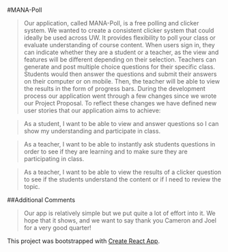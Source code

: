 #MANA-Poll

>Our application, called MANA-Poll, is a free polling and clicker system. We wanted to create a consistent clicker system that could ideally be used across UW. It provides flexibility to poll your class or evaluate understanding of course content. When users sign in, they can indicate whether they are a student or a teacher, as the view and features will be different depending on their selection. Teachers can generate and post multiple choice questions for their specific class. Students would then answer the questions and submit their answers on their computer or on mobile. Then, the teacher will be able to view the results in the form of progress bars. During the development process our application went through a few changes since we wrote our Project Proposal. To reflect these changes we have defined new user stories that our application aims to achieve:

>As a student, I want to be able to view and answer questions so I can show my understanding and participate in class. 

>As a teacher, I want to be able to instantly ask students questions in order to see if they are learning and to make sure they are participating in class. 

>As a teacher, I want to be able to view the results of a clicker question to see if the students understand the content or if I need to review the topic. 

##Additional Comments
> Our app is relatively simple but we put quite a lot of effort into it. We hope that it shows, and we want to say thank you Cameron and Joel for a very good quarter!

This project was bootstrapped with [Create React App](https://github.com/facebookincubator/create-react-app).
